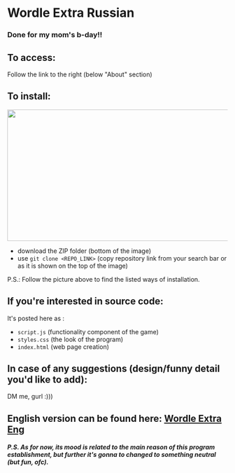 # Wordle Extra Russian

### Done for my mom's b-day!!

## To access:

Follow the link to the right (below "About" section)

## To install:

<img src="https://github.com/allsuitablenamesarealreadytaken/wordle-extra/blob/main/where-to-find.jpg" width="800" height="300" />

- download the ZIP folder (bottom of the image)
- use ```git clone <REPO_LINK>``` (copy repository link from your search bar or as it is shown on the top of the image)

P.S.: Follow the picture above to find the listed ways of installation.

## If you're interested in source code:

It's posted here as :

- ```script.js``` (functionality component of the game)
- ```styles.css``` (the look of the program)
- ```index.html``` (web page creation)

## In case of any suggestions (design/funny detail you'd like to add):

DM me, gurl :)))

## English version can be found here: [Wordle Extra Eng](https://github.com/allsuitablenamesarealreadytaken/wordle-extra)

##### P.S. As for now, its ***mood*** is related to the main reason of this program establishment, but further it's gonna to changed to something neutral (but fun, ofc).
